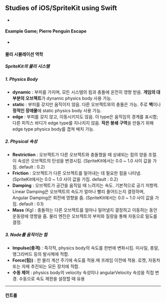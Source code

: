 ## Studies of iOS/SpriteKit using Swift
-
#### Example Game; Pierre Penguin Escape

-
#### 물리 시뮬레이션 역학
##### SpriteKit의 물리 시스템
##### 1. Physics Body
  - **dynamic** : 부피를 가지며, 모든 시스템의 힘과 충돌에 온전히 영향 받음. **게임의 대부분의 오브젝트**가 dynamic physics body 사용 가능.
  - **static** : 부피를 갖지만 움직이지 않음. 다른 오브젝트와의 충돌은 가능. 주로 **벽**이나 **정적인 장애물**에 static physics body 사용 가능.
  - **edge** : 부피를 갖지 않고, 이동시키지도 않음. 이 type은 움직임의 경계를 표시함; 다른 피직스 바디가 edge type를 지나치지 않음. **작은 봉쇄 구역**을 만들기 위해 edge type physics body를 겹쳐 배치 가능.

##### 2. Physical 속성
  - **Restriction** : 오브젝트가 다른 오브젝트와 충돌했을 때 상쇄되는 힘의 양을 조절. 이 속성은 오브젝트의 탄성을 변경시킴. (SpriteKit에서는 0.0 ~ 1.0 사이 값을 가짐. default : 0.2)
  - **Friction** : 오브젝트가 다른 오브젝트를 밀어내는 데 필요한 힘을 나타냄. (SpriteKit에서는 0.0 ~ 1.0 사이 값을 가짐. default : 0.2)
  - **Damping** : 오브젝트가 공간을 움직일 때 느려지는 속도. 기본적으로 공기 저항력. Linear Damping은 오브젝트의 속도가 얼마나 빨리 줄어드는지 결정하며, Angular Damping은 회전에 영향을 줌. (SpriteKit에서는 0.0 ~ 1.0 사이 값을 가짐. default : 0.1)
  - **Mass** (Kg) : 충돌하는 다른 오브젝트를 얼마나 밀어낼지 결정하고 이동하는 동안 운동량에 영향을 줌. 물리 엔진은 오브젝트의 부피와 질량을 통해 자동으로 밀도를 결정.
##### 3. Node를 움직이는 힘
  - **Impulse(충격)** : 즉각적, physics body의 속도를 한번에 변화시킴. 미사일, 총알, 앵그리버드 등의 발사체에 적합.
  - **Force(힘))** : 한 물리 계산 주기에 속도를 적용.매 프레임 이전에 적용. 로켓, 자동차 또는 자체 추진되는 모든 장치에 적합.
  - **수동 제어** : physics body의 velocity 속성이나 angularVelocity 속성을 직접 변경. 수동으로 속도 제한을 설정할 때 유용

  - - -

#### 컨트롤
#### 
